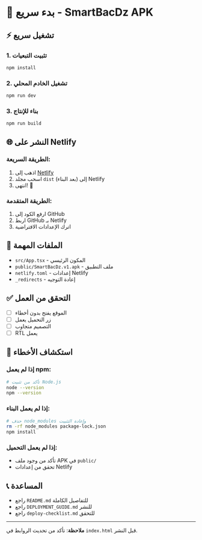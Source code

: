 # 🚀 بدء سريع - SmartBacDz APK

## ⚡ تشغيل سريع

### 1. تثبيت التبعيات
```bash
npm install
```

### 2. تشغيل الخادم المحلي
```bash
npm run dev
```

### 3. بناء للإنتاج
```bash
npm run build
```

## 🌐 النشر على Netlify

### الطريقة السريعة:
1. اذهب إلى [Netlify](https://netlify.com)
2. اسحب مجلد `dist` (بعد البناء) إلى Netlify
3. انتهى! 🎉

### الطريقة المتقدمة:
1. ارفع الكود إلى GitHub
2. اربط GitHub بـ Netlify
3. اترك الإعدادات الافتراضية

## 📁 الملفات المهمة

- `src/App.tsx` - المكون الرئيسي
- `public/SmartBacDz.v1.apk` - ملف التطبيق
- `netlify.toml` - إعدادات Netlify
- `_redirects` - إعادة التوجيه

## ✅ التحقق من العمل

- [ ] الموقع يفتح بدون أخطاء
- [ ] زر التحميل يعمل
- [ ] التصميم متجاوب
- [ ] RTL يعمل

## 🐛 استكشاف الأخطاء

### إذا لم يعمل npm:
```bash
# تأكد من تثبيت Node.js
node --version
npm --version
```

### إذا لم يعمل البناء:
```bash
# حذف node_modules وإعادة التثبيت
rm -rf node_modules package-lock.json
npm install
```

### إذا لم يعمل التحميل:
- تأكد من وجود ملف APK في `public/`
- تحقق من إعدادات Netlify

## 📞 المساعدة

- راجع `README.md` للتفاصيل الكاملة
- راجع `DEPLOYMENT_GUIDE.md` للنشر
- راجع `deploy-checklist.md` للتحقق

---

**ملاحظة**: تأكد من تحديث الروابط في `index.html` قبل النشر.
